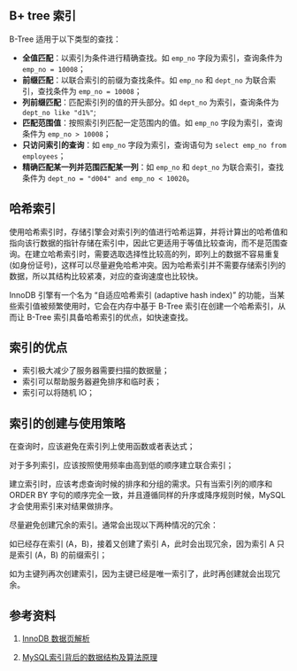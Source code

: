 ## B+ tree 索引

B-Tree 适用于以下类型的查找：

+ **全值匹配**：以索引为条件进行精确查找。如 `emp_no` 字段为索引，查询条件为 `emp_no = 10008`；
+ **前缀匹配**：以联合索引的前缀为查找条件。如 `emp_no` 和 `dept_no` 为联合索引，查找条件为  `emp_no = 10008`；
+ **列前缀匹配**：匹配索引列的值的开头部分。如 `dept_no` 为索引，查询条件为  `dept_no like "d1%"`;
+ **匹配范围值**：按照索引列匹配一定范围内的值。如 `emp_no` 字段为索引，查询条件为  `emp_no > 10008`；
+ **只访问索引的查询**：如 `emp_no` 字段为索引，查询语句为  `select emp_no from employees`；
+ **精确匹配某一列并范围匹配某一列**：如 `emp_no` 和 `dept_no` 为联合索引，查找条件为  `dept_no = "d004" and emp_no < 10020`。

## 哈希索引

使用哈希索引时，存储引擎会对索引列的值进行哈希运算，并将计算出的哈希值和指向该行数据的指针存储在索引中，因此它更适用于等值比较查询，而不是范围查询。在建立哈希索引时，需要选取选择性比较高的列，即列上的数据不容易重复 (如身份证号)，这样可以尽量避免哈希冲突。因为哈希索引并不需要存储索引列的数据，所以其结构比较紧凑，对应的查询速度也比较快。

InnoDB 引擎有一个名为 “自适应哈希索引 (adaptive hash index)” 的功能，当某些索引值被频繁使用时，它会在内存中基于 B-Tree 索引在创建一个哈希索引，从而让 B-Tree 索引具备哈希索引的优点，如快速查找。

## 索引的优点

+ 索引极大减少了服务器需要扫描的数据量；
+ 索引可以帮助服务器避免排序和临时表；
+ 索引可以将随机 IO；

## 索引的创建与使用策略

在查询时，应该避免在索引列上使用函数或者表达式；

对于多列索引，应该按照使用频率由高到低的顺序建立联合索引；

建立索引时，应该考虑查询时候的排序和分组的需求。只有当索引列的顺序和 ORDER BY 字句的顺序完全一致，并且遵循同样的升序或降序规则时候，MySQL 才会使用索引来对结果做排序。

尽量避免创建冗余的索引。通常会出现以下两种情况的冗余：

如已经存在索引 (A，B)，接着又创建了索引 A，此时会出现冗余，因为索引 A 只是索引 (A，B) 的前缀索引；

如为主键列再次创建索引，因为主键已经是唯一索引了，此时再创建就会出现冗余。



## 参考资料

1. [ InnoDB 数据页解析](http://mysql.taobao.org/monthly/2018/04/03/)

2. [MySQL索引背后的数据结构及算法原理](https://blog.codinglabs.org/articles/theory-of-mysql-index.html)








